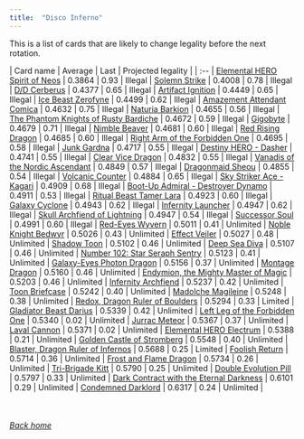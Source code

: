 ```yaml
---
title:  "Disco Inferno"
---
```


This is a list of cards that are likely to change legality before the next rotation.

| Card name | Average | Last | Projected legality |
| :-- |
[Elemental HERO Spirit of Neos](https://db.ygoprodeck.com/card/?search=Elemental%20HERO%20Spirit%20of%20Neos) | 0.3864 | 0.93 | Illegal |
[Solemn Strike](https://db.ygoprodeck.com/card/?search=Solemn%20Strike) | 0.4008 | 0.78 | Illegal |
[D/D Cerberus](https://db.ygoprodeck.com/card/?search=D/D%20Cerberus) | 0.4377 | 0.65 | Illegal |
[Artifact Ignition](https://db.ygoprodeck.com/card/?search=Artifact%20Ignition) | 0.4449 | 0.65 | Illegal |
[Ice Beast Zerofyne](https://db.ygoprodeck.com/card/?search=Ice%20Beast%20Zerofyne) | 0.4499 | 0.62 | Illegal |
[Amazement Attendant Comica](https://db.ygoprodeck.com/card/?search=Amazement%20Attendant%20Comica) | 0.4632 | 0.75 | Illegal |
[Naturia Barkion](https://db.ygoprodeck.com/card/?search=Naturia%20Barkion) | 0.4655 | 0.56 | Illegal |
[The Phantom Knights of Rusty Bardiche](https://db.ygoprodeck.com/card/?search=The%20Phantom%20Knights%20of%20Rusty%20Bardiche) | 0.4672 | 0.59 | Illegal |
[Gigobyte](https://db.ygoprodeck.com/card/?search=Gigobyte) | 0.4679 | 0.71 | Illegal |
[Nimble Beaver](https://db.ygoprodeck.com/card/?search=Nimble%20Beaver) | 0.4681 | 0.60 | Illegal |
[Red Rising Dragon](https://db.ygoprodeck.com/card/?search=Red%20Rising%20Dragon) | 0.4685 | 0.60 | Illegal |
[Right Arm of the Forbidden One](https://db.ygoprodeck.com/card/?search=Right%20Arm%20of%20the%20Forbidden%20One) | 0.4695 | 0.58 | Illegal |
[Junk Gardna](https://db.ygoprodeck.com/card/?search=Junk%20Gardna) | 0.4717 | 0.55 | Illegal |
[Destiny HERO - Dasher](https://db.ygoprodeck.com/card/?search=Destiny%20HERO%20-%20Dasher) | 0.4741 | 0.55 | Illegal |
[Clear Vice Dragon](https://db.ygoprodeck.com/card/?search=Clear%20Vice%20Dragon) | 0.4832 | 0.55 | Illegal |
[Vanadis of the Nordic Ascendant](https://db.ygoprodeck.com/card/?search=Vanadis%20of%20the%20Nordic%20Ascendant) | 0.4849 | 0.57 | Illegal |
[Dragonmaid Sheou](https://db.ygoprodeck.com/card/?search=Dragonmaid%20Sheou) | 0.4855 | 0.54 | Illegal |
[Volcanic Counter](https://db.ygoprodeck.com/card/?search=Volcanic%20Counter) | 0.4884 | 0.65 | Illegal |
[Sky Striker Ace - Kagari](https://db.ygoprodeck.com/card/?search=Sky%20Striker%20Ace%20-%20Kagari) | 0.4909 | 0.68 | Illegal |
[Boot-Up Admiral - Destroyer Dynamo](https://db.ygoprodeck.com/card/?search=Boot-Up%20Admiral%20-%20Destroyer%20Dynamo) | 0.4911 | 0.53 | Illegal |
[Ritual Beast Tamer Lara](https://db.ygoprodeck.com/card/?search=Ritual%20Beast%20Tamer%20Lara) | 0.4923 | 0.60 | Illegal |
[Galaxy Cyclone](https://db.ygoprodeck.com/card/?search=Galaxy%20Cyclone) | 0.4943 | 0.62 | Illegal |
[Infernity Launcher](https://db.ygoprodeck.com/card/?search=Infernity%20Launcher) | 0.4947 | 0.62 | Illegal |
[Skull Archfiend of Lightning](https://db.ygoprodeck.com/card/?search=Skull%20Archfiend%20of%20Lightning) | 0.4947 | 0.54 | Illegal |
[Successor Soul](https://db.ygoprodeck.com/card/?search=Successor%20Soul) | 0.4991 | 0.60 | Illegal |
[Red-Eyes Wyvern](https://db.ygoprodeck.com/card/?search=Red-Eyes%20Wyvern) | 0.5011 | 0.41 | Unlimited |
[Noble Knight Bedwyr](https://db.ygoprodeck.com/card/?search=Noble%20Knight%20Bedwyr) | 0.5026 | 0.43 | Unlimited |
[Effect Veiler](https://db.ygoprodeck.com/card/?search=Effect%20Veiler) | 0.5027 | 0.48 | Unlimited |
[Shadow Toon](https://db.ygoprodeck.com/card/?search=Shadow%20Toon) | 0.5102 | 0.46 | Unlimited |
[Deep Sea Diva](https://db.ygoprodeck.com/card/?search=Deep%20Sea%20Diva) | 0.5107 | 0.46 | Unlimited |
[Number 102: Star Seraph Sentry](https://db.ygoprodeck.com/card/?search=Number%20102:%20Star%20Seraph%20Sentry) | 0.5123 | 0.41 | Unlimited |
[Galaxy-Eyes Photon Dragon](https://db.ygoprodeck.com/card/?search=Galaxy-Eyes%20Photon%20Dragon) | 0.5156 | 0.37 | Unlimited |
[Montage Dragon](https://db.ygoprodeck.com/card/?search=Montage%20Dragon) | 0.5160 | 0.46 | Unlimited |
[Endymion, the Mighty Master of Magic](https://db.ygoprodeck.com/card/?search=Endymion,%20the%20Mighty%20Master%20of%20Magic) | 0.5203 | 0.46 | Unlimited |
[Infernity Archfiend](https://db.ygoprodeck.com/card/?search=Infernity%20Archfiend) | 0.5237 | 0.42 | Unlimited |
[Toon Briefcase](https://db.ygoprodeck.com/card/?search=Toon%20Briefcase) | 0.5242 | 0.40 | Unlimited |
[Madolche Magileine](https://db.ygoprodeck.com/card/?search=Madolche%20Magileine) | 0.5248 | 0.38 | Unlimited |
[Redox, Dragon Ruler of Boulders](https://db.ygoprodeck.com/card/?search=Redox,%20Dragon%20Ruler%20of%20Boulders) | 0.5294 | 0.33 | Limited |
[Gladiator Beast Darius](https://db.ygoprodeck.com/card/?search=Gladiator%20Beast%20Darius) | 0.5339 | 0.42 | Unlimited |
[Left Leg of the Forbidden One](https://db.ygoprodeck.com/card/?search=Left%20Leg%20of%20the%20Forbidden%20One) | 0.5340 | 0.02 | Unlimited |
[Jurrac Meteor](https://db.ygoprodeck.com/card/?search=Jurrac%20Meteor) | 0.5367 | 0.37 | Unlimited |
[Laval Cannon](https://db.ygoprodeck.com/card/?search=Laval%20Cannon) | 0.5371 | 0.02 | Unlimited |
[Elemental HERO Electrum](https://db.ygoprodeck.com/card/?search=Elemental%20HERO%20Electrum) | 0.5388 | 0.21 | Unlimited |
[Golden Castle of Stromberg](https://db.ygoprodeck.com/card/?search=Golden%20Castle%20of%20Stromberg) | 0.5548 | 0.40 | Unlimited |
[Blaster, Dragon Ruler of Infernos](https://db.ygoprodeck.com/card/?search=Blaster,%20Dragon%20Ruler%20of%20Infernos) | 0.5688 | 0.25 | Limited |
[Foolish Return](https://db.ygoprodeck.com/card/?search=Foolish%20Return) | 0.5714 | 0.36 | Unlimited |
[Frost and Flame Dragon](https://db.ygoprodeck.com/card/?search=Frost%20and%20Flame%20Dragon) | 0.5734 | 0.26 | Unlimited |
[Tri-Brigade Kitt](https://db.ygoprodeck.com/card/?search=Tri-Brigade%20Kitt) | 0.5790 | 0.25 | Unlimited |
[Double Evolution Pill](https://db.ygoprodeck.com/card/?search=Double%20Evolution%20Pill) | 0.5797 | 0.33 | Unlimited |
[Dark Contract with the Eternal Darkness](https://db.ygoprodeck.com/card/?search=Dark%20Contract%20with%20the%20Eternal%20Darkness) | 0.6101 | 0.29 | Unlimited |
[Condemned Darklord](https://db.ygoprodeck.com/card/?search=Condemned%20Darklord) | 0.6317 | 0.24 | Unlimited |

<br>

###### [Back home](index)